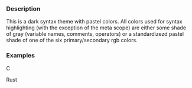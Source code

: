 ### Description

This is a dark syntax theme with pastel colors. All colors used for syntax highlighting (with the exception of the meta scope) are either some shade of gray (variable names, comments, operators) or a standardizezd pastel shade of one of the six primary/secondary rgb colors.

### Examples

C

Rust

